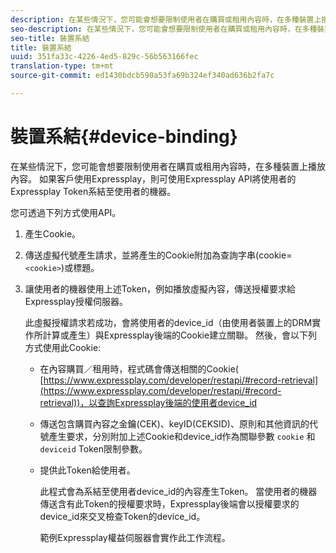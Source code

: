 ```yaml
---
description: 在某些情況下，您可能會想要限制使用者在購買或租用內容時，在多種裝置上播放內容。 如果客戶使用Expressplay，則可使用Expressplay API將使用者的Expressplay Token系結至使用者的機器。
seo-description: 在某些情況下，您可能會想要限制使用者在購買或租用內容時，在多種裝置上播放內容。 如果客戶使用Expressplay，則可使用Expressplay API將使用者的Expressplay Token系結至使用者的機器。
seo-title: 裝置系結
title: 裝置系結
uuid: 351fa33c-4226-4ed5-829c-56b563166fec
translation-type: tm+mt
source-git-commit: ed1430bdcb590a53fa69b324ef340ad636b2fa7c

---
```



# 裝置系結{#device-binding}

在某些情況下，您可能會想要限制使用者在購買或租用內容時，在多種裝置上播放內容。 如果客戶使用Expressplay，則可使用Expressplay API將使用者的Expressplay Token系結至使用者的機器。

您可透過下列方式使用API。

1. 產生Cookie。
1. 傳送虛擬代號產生請求，並將產生的Cookie附加為查詢字串(cookie=`<cookie>`)或標題。
1. 讓使用者的機器使用上述Token，例如播放虛擬內容，傳送授權要求給Expressplay授權伺服器。

   此虛擬授權請求若成功，會將使用者的device_id（由使用者裝置上的DRM實作所計算或產生）與Expressplay後端的Cookie建立關聯。 然後，會以下列方式使用此Cookie:

   * 在內容購買／租用時，程式碼會傳送相關的Cookie( [https://www.expressplay.com/developer/restapi/#record-retrieval](https://www.expressplay.com/developer/restapi/#record-retrieval))，以查詢Expressplay後端的使用者device_id
   * 傳送包含購買內容之金鑰(CEK)、keyID(CEKSID)、原則和其他資訊的代號產生要求，分別附加上述Cookie和device_id作為關聯參數 `cookie` 和 `deviceid` Token限制參數。

   * 提供此Token給使用者。

      此程式會為系結至使用者device_id的內容產生Token。 當使用者的機器傳送含有此Token的授權要求時，Expressplay後端會以授權要求的device_id來交叉檢查Token的device_id。

      範例Expressplay權益伺服器會實作此工作流程。

